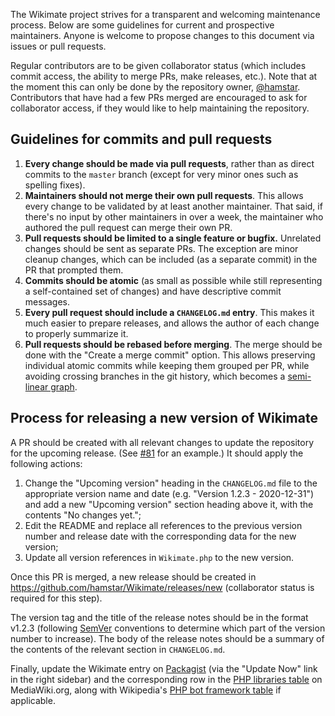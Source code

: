 The Wikimate project strives for a transparent and welcoming maintenance process.
Below are some guidelines for current and prospective maintainers.
Anyone is welcome to propose changes to this document via issues or pull requests.

Regular contributors are to be given collaborator status
(which includes commit access, the ability to merge PRs, make releases, etc.).
Note that at the moment this can only be done by the repository owner, [@hamstar](https://github.com/hamstar).
Contributors that have had a few PRs merged are encouraged to ask for collaborator access,
if they would like to help maintaining the repository.

## Guidelines for commits and pull requests

1. **Every change should be made via pull requests**,
   rather than as direct commits to the `master` branch
   (except for very minor ones such as spelling fixes).
2. **Maintainers should not merge their own pull requests**.
   This allows every change to be validated by at least another maintainer.
   That said, if there's no input by other maintainers in over a week,
   the maintainer who authored the pull request can merge their own PR.
3. **Pull requests should be limited to a single feature or bugfix.**
   Unrelated changes should be sent as separate PRs.
   The exception are minor cleanup changes,
   which can be included (as a separate commit) in the PR that prompted them.
4. **Commits should be atomic**
   (as small as possible while still representing a self-contained set of changes)
   and have descriptive commit messages.
5. **Every pull request should include a `CHANGELOG.md` entry**.
   This makes it much easier to prepare releases,
   and allows the author of each change to properly summarize it.
6. **Pull requests should be rebased before merging**.
   The merge should be done with the "Create a merge commit" option.
   This allows preserving individual atomic commits while keeping them grouped per PR,
   while avoiding crossing branches in the git history, which becomes a
   [semi-linear graph](https://devblogs.microsoft.com/devops/pull-requests-with-rebase/#semi-linear-merge).

## Process for releasing a new version of Wikimate

A PR should be created with all relevant changes to update the repository for the upcoming release.
(See [#81](https://github.com/hamstar/Wikimate/pull/81) for an example.)
It should apply the following actions:

1. Change the "Upcoming version" heading in the `CHANGELOG.md` file
   to the appropriate version name and date (e.g. "Version 1.2.3 - 2020-12-31")
   and add a new "Upcoming version" section heading above it,
   with the contents "No changes yet.";
2. Edit the README and replace all references
   to the previous version number and release date
   with the corresponding data for the new version;
3. Update all version references in `Wikimate.php`
   to the new version.

Once this PR is merged, a new release should be created
in https://github.com/hamstar/Wikimate/releases/new
(collaborator status is required for this step).

The version tag and the title of the release notes should be in the format v1.2.3
(following [SemVer](http://semver.org/) conventions
to determine which part of the version number to increase).
The body of the release notes should be a summary of the contents
of the relevant section in `CHANGELOG.md`.

Finally, update the Wikimate entry on [Packagist](https://packagist.org/packages/hamstar/wikimate) (via the "Update Now" link in the right sidebar)
and the corresponding row in the [PHP libraries table](https://www.mediawiki.org/wiki/API:Client_code/All#PHP) on MediaWiki.org,
along with Wikipedia's [PHP bot framework table](https://en.wikipedia.org/wiki/Wikipedia:PHP_bot_framework_table) if applicable.

